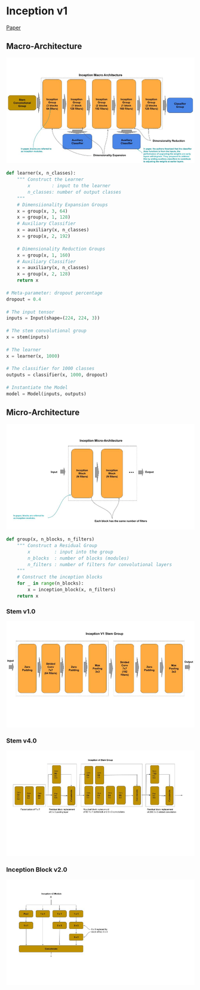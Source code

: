 
# Inception v1

[Paper]()

## Macro-Architecture

<img src="macro.jpg">

```python
def learner(x, n_classes):
    """ Construct the Learner
        x        : input to the learner
        n_classes: number of output classes
    """
    # Dimensiionality Expansion Groups
    x = group(x, 3, 64)
    x = group(x, 1, 128)
    # Auxiliary Classifier
    x = auxiliary(x, n_classes) 
    x = group(x, 2, 192)

    # Dimensionality Reduction Groups
    x = group(x, 1, 160)
    # Auxiliary Classifier
    x = auxiliary(x, n_classes)
    x = group(x, 2, 128)
    return x
    
# Meta-parameter: dropout percentage
dropout = 0.4

# The input tensor
inputs = Input(shape=(224, 224, 3))

# The stem convolutional group
x = stem(inputs)

# The learner
x = learner(x, 1000)

# The classifier for 1000 classes
outputs = classifier(x, 1000, dropout)

# Instantiate the Model
model = Model(inputs, outputs)
```

## Micro-Architecture

<img src="micro.jpg">

```python
def group(x, n_blocks, n_filters)
    """ Construct a Residual Group 
        x         : input into the group
        n_blocks  : number of blocks (modules)
        n_filters : number of filters for convolutional layers
    """
    # Construct the inception blocks
    for _ in range(n_blocks):
        x = inception_block(x, n_filters)
    return x
```
### Stem v1.0

<img src="stem-v1.jpg">

### Stem v4.0

<img src="stem-v4.jpg">

### Inception Block v2.0

<img src="block-v2.jpg">


